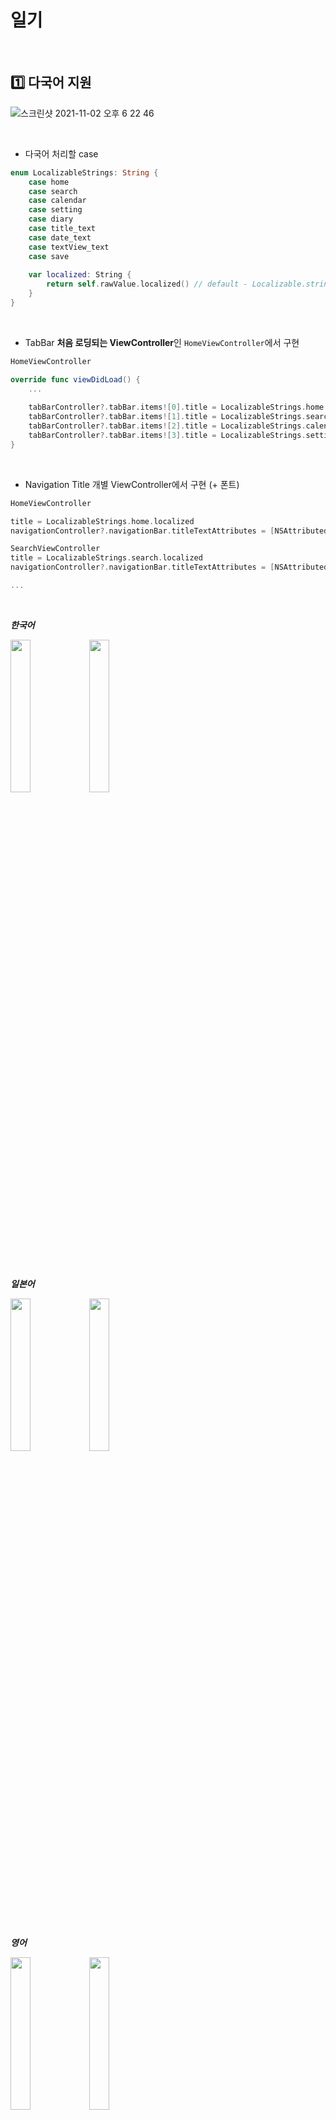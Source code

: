 # 일기

<br />

## 1️⃣ 다국어 지원 

![스크린샷 2021-11-02 오후 6 22 46](https://user-images.githubusercontent.com/93528918/139820369-038475c9-a2e9-4e7b-aebf-e200c96f89e0.png)

<br />

- 다국어 처리할 case

```swift
enum LocalizableStrings: String {
    case home
    case search
    case calendar
    case setting
    case diary
    case title_text
    case date_text
    case textView_text
    case save
    
    var localized: String {
        return self.rawValue.localized() // default - Localizable.strings
    }
}
```

<br />

- TabBar **처음 로딩되는 ViewController**인 `HomeViewController`에서 구현 

```swift
HomeViewController

override func viewDidLoad() {
    ...
    
    tabBarController?.tabBar.items![0].title = LocalizableStrings.home.localized
    tabBarController?.tabBar.items![1].title = LocalizableStrings.search.localized
    tabBarController?.tabBar.items![2].title = LocalizableStrings.calendar.localized
    tabBarController?.tabBar.items![3].title = LocalizableStrings.setting.localized
}
```

<br />

- Navigation Title 
개별 ViewController에서 구현 (+ 폰트) 

```swift
HomeViewController

title = LocalizableStrings.home.localized
navigationController?.navigationBar.titleTextAttributes = [NSAttributedString.Key.font: UIFont().mainDemiBold]

SearchViewController
title = LocalizableStrings.search.localized
navigationController?.navigationBar.titleTextAttributes = [NSAttributedString.Key.font: UIFont().mainDemiBold]

...
```

<br />

***한국어***

<img src = "https://user-images.githubusercontent.com/93528918/139818762-b4f65961-0f21-482f-bd59-e774faf1d459.png" width="25%" height="25%"><img src = "https://user-images.githubusercontent.com/93528918/139818770-c5c6cc11-2d11-44f8-bb3b-1ed9fd9c0292.png" width="25%" height="25%">

<br />

***일본어***

<img src = "https://user-images.githubusercontent.com/93528918/139818786-1c76e721-5ebf-454c-9734-b57eaaba4f9f.png" width="25%" height="25%"><img src = "https://user-images.githubusercontent.com/93528918/139818795-cb334076-8687-47ed-bc8a-412bf71e1541.png" width="25%" height="25%">

<br />

***영어***

<img src = "https://user-images.githubusercontent.com/93528918/139818800-9187c76e-6e2b-4a3e-832f-d2903f7ec908.png" width="25%" height="25%"><img src = "https://user-images.githubusercontent.com/93528918/139818811-c038ce80-a7e0-4410-9646-cc551ce1a19b.png" width="25%" height="25%">


<br />

## 2️⃣ Image

### **이미지 저장**

1. 이미지 저장할 경로 설정: document 폴더

```swift
guard let documentDirectory = FileManager.default.urls(for: .documentDirectory, in: .userDomainMask).first else { return }
```

<br />

2. 이미지 파일 이름 설정, 최종 경로 설정 

`Users/camosss/Library/Developer/ ... /Documents/default.realm`

```swift
let imageURL = documentDirectory.appendingPathComponent(task의 pk값)
```

<br />

3. 이미지 압축

`jpg` 나 `png` 파일로 압축한다.

![스크린샷 2021-11-04 오후 9 35 06](https://user-images.githubusercontent.com/74236080/140314866-163d8adc-d877-43a1-9211-08c915a7dfd4.png)

<br />

4. 이미지 저장
- 파일 존재 여부를 확인
- 기존 경로에 있는 이미지 삭제
- 동일한 경로에 이미지를 저장하게 될 경우 -> 덮어쓰기

5. 이미지를 document 폴더에 저장

<br />

### **이미지 불러오기**

***document 폴더 경로 -> 이미지 찾기 -> UIImage -> UIImageView***

```swift
func loadImageFromDocumentDirectory(imageName: String) -> UIImage? {
        
    let documentDirectory = FileManager.SearchPathDirectory.documentDirectory
    let userDomainMask = FileManager.SearchPathDomainMask.userDomainMask
    let path = NSSearchPathForDirectoriesInDomains(documentDirectory, userDomainMask, true)
        
    if let directoryPath = path.first {
        let imageURL = URL(fileURLWithPath: directoryPath).appendingPathComponent(imageName)
        return UIImage(contentsOfFile: imageURL.path)
    }
    return nil
}

...

cell.postImageView.image = loadImageFromDocumentDirectory(imageName: "\(row._id).jpg")
```

<br />

### **이미지 삭제**

- 이미지를 저장할 때의 과정에서 이미지를 삭제할때까지와 코드는 같다.

***스와이프로 해당 Cell을 삭제할 때, 이미지를 저장한 폴더에서 먼저 삭제하고 Realm에서 데이터를 삭제한다.***

‼️ 반대로하면 Index 꼬임‼️ 

```swift
try! localRealm.write {
  1. deleteImageFromDocumentDirectory(imageName: "\(row._id).jpg")
  2. localRealm.delete(row)
     tableView.reloadData()
 }
```


<br />


## 3️⃣ UIDatePicker, UIImagePicker


https://user-images.githubusercontent.com/74236080/140070505-2bc01416-c36d-4a90-bb97-9fe89f67552c.mov


<br />


## 4️⃣  백업, 복구

### ✔️ 백업

1. 데이터가 저장된 document 위치 찾기

```swift
func documentDirectoryPath() -> String? {
    let documentDirectory = FileManager.SearchPathDirectory.documentDirectory
    let userDomainMask = FileManager.SearchPathDomainMask.userDomainMask
    let path = NSSearchPathForDirectoriesInDomains(documentDirectory, userDomainMask, true)
        
    if let directoryPath = path.first {
        return directoryPath
    } else {
        return nil
    }
}
```

<br />

2. 백업할 파일 주소(**/default.realm**)를 추가하고, 파일 존재 여부를 확인한 뒤에 URL배열 (백업할 파일에 대한 URL배열) 에 추가한다.

```swift
Users/camosss/Library/Developer/ ... /Documents/default.realm
```

<br />

3. 압축 진행
- `Zip` 프레임워크를 사용해서 백업할 파일 압축을 진행한다.
- `UIActivityViewController`를 통해 백업을 완료한 파일을 공유할 수 있다!

```swift
do {
    // 압축 경로
    let zipFilePath = try Zip.quickZipFiles(urlPaths, fileName: "archive") // Zip
    presentActivityViewController()
} catch {
     print("Something went wrong")
}
```

<br />

![스크린샷 2021-11-04 오후 7 29 45](https://user-images.githubusercontent.com/93528918/140302351-101359ac-b60f-4fd4-b03b-12f1980fd61d.png)



<br />


### ✔️ 복구

- 아이폰의 `파일` 앱을 가져오기 위해 `MobileCoreServices` 임포트
- `UIDocumentPickerViewController`를 delegate로 연결한다.
- 선택한 파일의 경로를 가져와서 압축 해제 (이 과정 또한 파일의 존재 여부를 확인한다.)
- `Zip` 프레임워크의 압축해제 코드

<br />

**destination: 위치, overwrite: 덮어쓰기, progress: 진행상황**

```swift
try Zip.unzipFile(fileURL, destination: documentDirectory, overwrite: true, password: nil,
    progress: { progress in
        // 복구가 완료됨을 알림
    }, fileOutputHandler: { unzippedFile in
        print("unzippedFile \(unzippedFile)")
    })
```

<br />

- 파일이 해당 document에 저장되어있지 않다면, document 폴더에 옮겨준다.

```swift
try FileManager.default.copyItem(at: selectedFileURL, to: sandboxFileURL)
```



---

cf. **SandBox**

> SandBox란 커널 수준에서 강제 적용되는 맥 OS의 접근 제어 기술이다.
> 사용자의 파일앱에 저장하는 방법을 알기전에, 샌드박싱의 개념을 알고가야 한다.

예를 들어, 하나의 폰에서 실행중인 두개의 앱을 실행중이다. 그런데, 하나의 앱에 악성 소프트웨어가 있는데 같은 폰에 있는 다른 앱을 감염시키려 한다. iOS에서는 이 문제를 샌드박싱으로 해결한다.

폰의 모든 앱이 자체 샌드박스 안에 있다고 해보자. 샌드박스는 보호된 환경 그 이상도 아니다. 또는 앱을 위한 작은 감옥으로 생각할 수도 있다.

각 앱에는 앱과 관련된 파일 및 문서를 저장하는 자체 폴더가 있다. 따라서 앱이 데이터를 저장하거나 검색해야 할 때 데이터를 읽고 쓸 수 있다. 해당 문서 폴더에 액세스할 수 있지만, 다른 앱 문서 폴더에 엑세스할 수는 없다.

대신 폰이 iCloud와 동기화되거나 laptop에 연결할 때마다 발생한다. 예를 들어, 폰을 새로 구입하는 경우 iCloud 또는 iTunes와 지속적으로 동기화되기 때문에 문서 폴더에 저장한 모든 데이터는 삭제되지 않는다.

또한, 앱 자체가 운영 체제의 코드에 영향을 줄 수 있음을 의미하기에, 운영 체제에서 보안 데이터를 가져오기 위해악성 앱을 작성할 수 없다. 예를 들어, 테이블쪽으로 폰을 놓으면 방해금지모드로 전환되는 앱, iOS에서는 이것을 구현할 방법이 없다.

<br />


## 5️⃣ DatePicker ToolBar/Alert_ContentView 

- 생성날짜 -> TextField에 ToolBar로 구현

```swift
func handleDatePicker() {
    let date = Date()
    dateTextField.text = DateFormatter.customFormat.string(from: date)
        
    let datePicker = UIDatePicker()
    datePicker.datePickerMode = .date
    datePicker.addTarget(self, action: #selector(datePickerValueChanged(sender:)), for: UIControl.Event.valueChanged)
    datePicker.frame.size = CGSize(width: 0, height: 200)
    dateTextField.inputView = datePicker
        
    configureToolBar()
}
    
func configureToolBar() {
    let toolbar = UIToolbar()
    toolbar.sizeToFit()
        
    let doneBtn = UIBarButtonItem(barButtonSystemItem: .done, target: nil, action: #selector(tapDone))
    toolbar.setItems([doneBtn], animated: true)
        
    dateTextField.inputAccessoryView = toolbar
}
```

<br />

- 등록날짜 -> Button에 Alert형식에 ContentView를 삽입하여 구현

```swift
 let alert = UIAlertController(title: "날짜 선택", message: "날짜를 선택해주세요", preferredStyle: .alert)
        
 guard let contentView = self.storyboard?.instantiateViewController(withIdentifier: "DatePickerViewController") as? DatePickerViewController else { return }
contentView.view.backgroundColor = .white
contentView.preferredContentSize.height = 200
        
alert.setValue(contentView, forKey: "contentViewController")
        
let cancel = UIAlertAction(title: "취소", style: .cancel, handler: nil)
let ok = UIAlertAction(title: "확인", style: .default) { _ in
    let value = DateFormatter.customFormat.string(from: contentView.datePicker.date)
    self.dateButton.setTitle(value, for: .normal)
}
        
   ...

```

https://user-images.githubusercontent.com/74236080/140486668-999e0df2-98c2-4d33-9944-53d043992de3.mov



 
<br />


## 6️⃣ 상세페이지로 전환



https://user-images.githubusercontent.com/74236080/140486649-4e8af315-d364-448a-8c1b-025742096d01.mov










